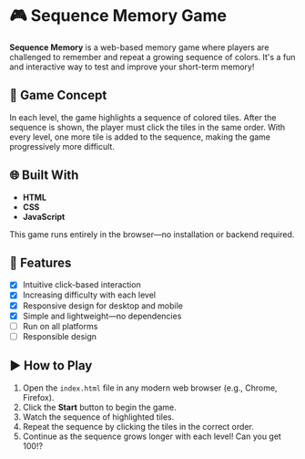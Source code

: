 # 🎮 Sequence Memory Game

**Sequence Memory** is a web-based memory game where players are challenged to remember and repeat a growing sequence of colors. It's a fun and interactive way to test and improve your short-term memory!

## 🧠 Game Concept

In each level, the game highlights a sequence of colored tiles. After the sequence is shown, the player must click the tiles in the same order. With every level, one more tile is added to the sequence, making the game progressively more difficult.

## 🌐 Built With

- **HTML**
- **CSS**
- **JavaScript**

This game runs entirely in the browser—no installation or backend required.

## 🚀 Features

- [x] Intuitive click-based interaction
- [x] Increasing difficulty with each level
- [x] Responsive design for desktop and mobile
- [x] Simple and lightweight—no dependencies
- [ ] Run on all platforms
- [ ] Responsible design

## ▶️ How to Play

1. Open the `index.html` file in any modern web browser (e.g., Chrome, Firefox).
2. Click the **Start** button to begin the game.
3. Watch the sequence of highlighted tiles.
4. Repeat the sequence by clicking the tiles in the correct order.
5. Continue as the sequence grows longer with each level! Can you get 100!?
